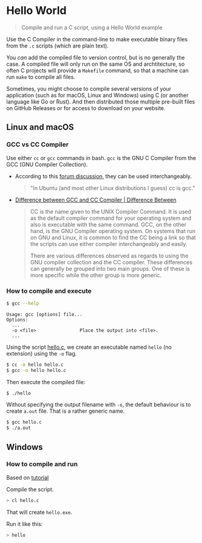 # Hello World
> Compile and run a C script, using a Hello World example

Use the C Compiler in the command-line to make executable binary files from the `.c` scripts (which are plain text). 

You _can_ add the compiled file to version control, but is no generally the case. A compiled file will only run on the same OS and archtitecture, so often C projects will provide a `Makefile` command, so that a machine can run `make` to compile all files.

Sometimes, you might choose to compile several versions of your application (such as for macOS, Linux and Windows) using C (or another language like Go or Rust). And then distributed those multiple pre-built files on GitHub Releases or for access to download on your website.


## Linux and macOS

### GCC vs CC Compiler

Use either `cc` or `gcc` commands in bash. `gcc` is the GNU C Compiler from the GCC (GNU Compiler Collection).

- According to this [forum discussion](https://ubuntuforums.org/showthread.php?t=1161860), they can be used interchangeably.
    > "In Ubuntu (and most other Linux distributions I guess) cc is gcc."
- [Difference between GCC and CC Compiler | Difference Between](http://www.differencebetween.net/technology/software-technology/difference-between-gcc-and-cc-compiler/#ixzz57An6TmIQ)
    > CC is the name given to the UNIX Compiler Command. It is used as the default compiler command for your operating system and also is executable with the same command. GCC, on the other hand, is the GNU Compiler operating system. On systems that run on GNU and Linux, it is common to find the CC being a link so that the scripts can use either compiler interchangeably and easily.
    >
    > There are various differences observed as regards to using the GNU compiler collection and the CC compiler. These differences can generally be grouped into two main groups. One of these is more specific while the other group is more generic.

### How to compile and execute

```bash
$ gcc --help
```
```
Usage: gcc [options] file...
Options:
  ...
  -o <file>                Place the output into <file>.
  ...
```

Using the script [hello.c](hello.c), we create an executable named `hello` (no extension) using the `-o` flag.

```bash
$ cc -o hello hello.c
$ gcc -o hello hello.c
```

Then execute the compiled file:

```bash
$ ./hello
```

Without specifying the output filename with `-o`, the default behaviour is to create `a.out` file. That is a rather generic name.

```bash
$ gcc hello.c
$ ./a.out
```


## Windows

### How to compile and run

Based on [tutorial](https://docs.microsoft.com/en-us/cpp/build/walkthrough-compile-a-c-program-on-the-command-line?view=vs-2019)

Compile the script.

```sh
> cl hello.c
```

That will create `hello.exe`.

Run it like this:

```sh
> hello
```
